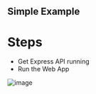 ## Simple Example

# Steps
- Get Express API running
- Run the Web App

![image](https://github.com/CitizensFoundation/policy-synth/assets/43699/22440563-764b-4d46-8385-1e264859e836)
